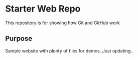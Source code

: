 # Starter Web Repo

This repository is for showing how Git and GitHub work

## Purpose

Sample website with plenty of files for demos.
Just updating..
